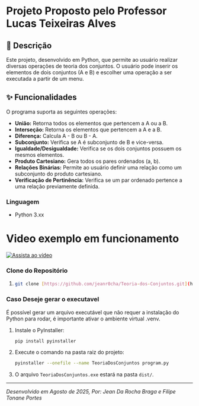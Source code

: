 #  Projeto Proposto pelo Professor Lucas Teixeiras Alves

## 📝 Descrição

Este projeto, desenvolvido em Python, que permite ao usuário realizar diversas operações de teoria dos conjuntos. O usuário pode inserir os elementos de dois conjuntos (A e B) e escolher uma operação a ser executada a partir de um menu.

## ✨ Funcionalidades

O programa suporta as seguintes operações:

* **União:** Retorna todos os elementos que pertencem a A ou a B.
* **Interseção:** Retorna os elementos que pertencem a A e a B.
* **Diferença:** Calcula A - B ou B - A.
* **Subconjunto:** Verifica se A é subconjunto de B e vice-versa.
* **Igualdade/Desigualdade:** Verifica se os dois conjuntos possuem os mesmos elementos.
* **Produto Cartesiano:** Gera todos os pares ordenados (a, b).
* **Relações Binárias:** Permite ao usuário definir uma relação como um subconjunto do produto cartesiano.
* **Verificação de Pertinência:** Verifica se um par ordenado pertence a uma relação previamente definida.

### Linguagem

* Python 3.xx

# Video exemplo em funcionamento

[![Assista ao vídeo](https://img.youtube.com/vi/lTpyyFu86FY/0.jpg)](https://youtu.be/lTpyyFu86FY)

### Clone do Repositório

1.  ```bash
    git clone [https://github.com/jeanr0cha/Teoria-dos-Conjuntos.git](https://github.com/jeanr0cha/Teoria-dos-Conjuntos.git)
    ```


### Caso Deseje gerar o executavel 

É possível gerar um arquivo executável que não requer a instalação do Python para rodar, é importante ativar o ambiente virtual .venv.

1.  Instale o PyInstaller:
    ```bash
    pip install pyinstaller
    ```
2.  Execute o comando na pasta raiz do projeto:
    ```bash
    pyinstaller --onefile --name TeoriaDosConjuntos program.py
    ```
3.  O arquivo `TeoriaDosConjuntos.exe` estará na pasta `dist/`.

---
*Desenvolvido em Agosto de 2025, Por: Jean Da Rocha Braga e Filipe Tonane Portes*

